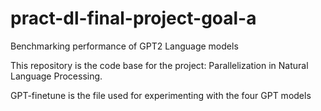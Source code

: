 # pract-dl-final-project-goal-a
Benchmarking performance  of GPT2 Language models

This repository is the code base for the project: Parallelization in Natural Language Processing. 

GPT-finetune is the file used for experimenting with the four GPT models
